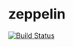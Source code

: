 # zeppelin

[![Build Status](https://drone.io/github.com/roar109/swarm-launcher/status.png)](https://drone.io/github.com/roar109/swarm-launcher/latest)
